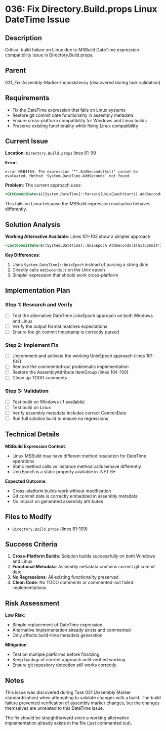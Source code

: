 # 036: Fix Directory.Build.props Linux DateTime Issue

## Description

Critical build failure on Linux due to MSBuild DateTime expression compatibility issue in Directory.Build.props.

## Parent

031_Fix-Assembly-Marker-Inconsistency (discovered during task validation)

## Requirements

- Fix the DateTime expression that fails on Linux systems
- Restore git commit date functionality in assembly metadata
- Ensure cross-platform compatibility for Windows and Linux builds
- Preserve existing functionality while fixing Linux compatibility

## Current Issue

**Location**: `Directory.Build.props` lines 81-99

**Error**: 
```
error MSB4184: The expression """.AddSeconds(%ct)" cannot be evaluated. Method 'System.DateTime.AddSeconds' not found.
```

**Problem**: The current approach uses:
```xml
<GitCommitDate>$([System.DateTime]::Parse($(UnixEpochStart)).AddSeconds($(GitCommitTimestamp)).ToUniversalTime().ToString('yyyy-MM-ddTHH:mm:ssK'))</GitCommitDate>
```

This fails on Linux because the MSBuild expression evaluation behaves differently.

## Solution Analysis

**Working Alternative Available**: Lines 101-103 show a simpler approach:
```xml
<LastCommitDate>$([System.DateTime]::UnixEpoch.AddSeconds($(GitCommitTimestamp)).ToUniversalTime().ToString("yyyy-MM-ddTHH:mm:ssK"))</LastCommitDate>
```

**Key Differences**:
1. Uses `System.DateTime]::UnixEpoch` instead of parsing a string date
2. Directly calls `AddSeconds()` on the Unix epoch
3. Simpler expression that should work cross-platform

## Implementation Plan

### Step 1: Research and Verify
- [ ] Test the alternative DateTime.UnixEpoch approach on both Windows and Linux
- [ ] Verify the output format matches expectations
- [ ] Ensure the git commit timestamp is correctly parsed

### Step 2: Implement Fix
- [ ] Uncomment and activate the working UnixEpoch approach (lines 101-103)
- [ ] Remove the commented-out problematic implementation
- [ ] Restore the AssemblyAttribute ItemGroup (lines 104-109)
- [ ] Clean up TODO comments

### Step 3: Validation
- [ ] Test build on Windows (if available)
- [ ] Test build on Linux
- [ ] Verify assembly metadata includes correct CommitDate
- [ ] Run full solution build to ensure no regressions

## Technical Details

**MSBuild Expression Context**: 
- Linux MSBuild may have different method resolution for DateTime operations
- Static method calls vs instance method calls behave differently
- UnixEpoch is a static property available in .NET 6+

**Expected Outcome**:
- Cross-platform builds work without modification
- Git commit date is correctly embedded in assembly metadata
- No impact on generated assembly attributes

## Files to Modify

- `Directory.Build.props` (lines 81-109)

## Success Criteria

1. **Cross-Platform Builds**: Solution builds successfully on both Windows and Linux
2. **Functional Metadata**: Assembly metadata contains correct git commit date
3. **No Regressions**: All existing functionality preserved
4. **Clean Code**: No TODO comments or commented-out failed implementations

## Risk Assessment

**Low Risk**:
- Simple replacement of DateTime expression
- Alternative implementation already exists and commented
- Only affects build-time metadata generation

**Mitigation**:
- Test on multiple platforms before finalizing
- Keep backup of current approach until verified working
- Ensure git repository detection still works correctly

## Notes

This issue was discovered during Task 031 (Assembly Marker standardization) when attempting to validate changes with a build. The build failure prevented verification of assembly marker changes, but the changes themselves are unrelated to this DateTime issue.

The fix should be straightforward since a working alternative implementation already exists in the file (just commented out).